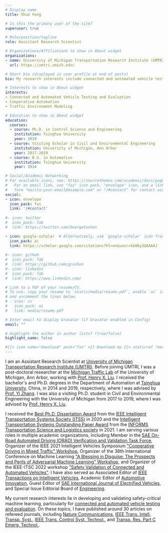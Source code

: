 ```yaml
---
# Display name
title: Shuo Feng

# Is this the primary user of the site?
superuser: true

# Role/position/tagline
role: Assistant Research Scientist

# Organizations/Affiliations to show in About widget
organizations:
- name: University of Michigan Transportation Research Institute (UMTRI), Ann Arbor
  url: https://umtri.umich.edu/

# Short bio (displayed in user profile at end of posts)
bio: My research interests include connected and automated vehicle testing and evaluation, cooperative automation, and traffic behavior modeling.

# Interests to show in About widget
interests:
- Connected and Automated Vehicle Testing and Evaluation
- Cooperative Automation
- Traffic Environment Modeling

# Education to show in About widget
education:
  courses:
  - course: Ph.D. in Control Science and Engineering
    institution: Tsinghua University
    year: 2019
  - course: Visiting Scholar in Civil and Environmental Engineering
    institution: University of Michigan, Ann Arbor
    year: 2017-2019
  - course: B.S. in Automation
    institution: Tsinghua University
    year: 2014

# Social/Academic Networking
# For available icons, see: https://sourcethemes.com/academic/docs/page-builder/#icons
#   For an email link, use "fas" icon pack, "envelope" icon, and a link in the
#   form "mailto:your-email@example.com" or "/#contact" for contact widget.
social:
- icon: envelope
  icon_pack: fas
  link: '/#contact'
  
#- icon: twitter
#  icon_pack: fab
#  link: https://twitter.com/GeorgeCushen

- icon: google-scholar  # Alternatively, use `google-scholar` icon from `ai` icon pack
  icon_pack: ai
  link: https://scholar.google.com/citations?hl=en&user=kb0Ky3QAAAAJ
  
#- icon: github
#  icon_pack: fab
#  link: https://github.com/gcushen
#- icon: linkedin
#  icon_pack: fab
#  link: https://www.linkedin.com/

# Link to a PDF of your resume/CV.
# To use: copy your resume to `static/media/resume.pdf`, enable `ai` icons in `params.toml`, 
# and uncomment the lines below.
# - icon: cv
#   icon_pack: ai
#   link: media/resume.pdf

# Enter email to display Gravatar (if Gravatar enabled in Config)
email: ""

# Highlight the author in author lists? (true/false)
highlight_name: false

#{{< icon name="download" pack="fas" >}} Download my {{< staticref "media/demo_resume.pdf" "newtab" >}}resumé{{< /staticref >}}.
---
```


I am an Assistant Research Scientist at [University of Michigan Transportation Research Institute (UMTRI)](https://umtri.umich.edu/). Before joining UMTRI, I was a post-doctoral researcher at the [Michigan Traffic Lab](https://traffic.engin.umich.edu/) of the University of Michigan, Ann Arbor, working with [Prof. Henry X. Liu](https://traffic.engin.umich.edu/). 
I received the bachelor's and Ph.D. degrees in the Department of Automation at [Tsinghua University](https://www.tsinghua.edu.cn/), China, in 2014 and 2019, respectively, where I was advised by [Prof. Yi Zhang](http://www.au.tsinghua.edu.cn/info/1084/1701.htm). 
I was also a visiting Ph.D. student in Civil and Environmental Engineering with the University of Michigan from 2017 to 2019, where I was advised by [Prof. Henry X. Liu](https://traffic.engin.umich.edu/).

I received the [Best Ph.D. Dissertation Award](https://cee.engin.umich.edu/stories/shuo-feng-wins-second-prize-for-ieee-intelligent-transportation-systems-societys-best-phd-dissertation-award/) from the [IEEE Intelligent Transportation Systems Society (ITSS)](https://ieee-itss.org/awards/best-dissertation/) in 2020 and the [Intelligent Transportation Systems Outstanding Paper Award](https://www.informs.org/Recognizing-Excellence/Community-Prizes/Transportation-Science-and-Logistics-Section/SIG-Outstanding-Paper-in-Intelligent-Transportation-Systems) from the [INFORMS Transportation Science and Logistics society](https://connect.informs.org/tsl/home) in 2021. 
I am serving various roles in multiple academic organizations, including Member in the [SAE On-Road Automated Driving (ORAD) Verification and Validation Task Force](https://www.sae.org/works/committeeHome.do?comtID=TEVAVS4#), Organizer of the IEEE 2021 Intelligent Vehicles Symposium ["Cooperative Driving in Mixed Traffic" Workshop](https://ziranw.github.io/iv2021workshop/),
Organizer of the 38th International Conference on Machine Learning ["A Blessing in Disguise: The Prospects and Perils of Adversarial Machine Learning" Workshop](https://advml-workshop.github.io/icml2021/), and Organizer of the IEEE-ITSC 2022 workshop ["Safety Validation of Connected and Automated Vehicles"](https://sites.google.com/umich.edu/ieee-itsc-2022-safety/home). I have also served as Associated Editor of [IEEE Transactions on Intelligent Vehicles](https://ieeexplore.ieee.org/xpl/RecentIssue.jsp?punumber=7274857), Academic Editor of [Automotive Innovation](https://www.springer.com/journal/42154), Guest Editor of [SAE International Journal of Electrified Vehicles](https://www.sae.org/publications/journals/calls-for-papers-electrified-vehicles/special-issue-eco-driving), 
and Special Issue Editorial Board of [Engineering](https://www.sciencedirect.com/journal/engineering/about/call-for-papers#safety-for-intelligent-and-connected-vehicles).

My current research interests lie in developing and validating safety-critical machine learning, particularly for [connected and automated vehicle testing and evaluation](https://traffic.engin.umich.edu/research/automated-vehicle-system-testing-and-evaluation).
On these topics, I have published around 30 articles on refereed journals, including [Nature Communications](https://www.nature.com/ncomms/), [IEEE Trans. Intell. Transp. Syst.](https://ieeexplore.ieee.org/xpl/RecentIssue.jsp?punumber=6979), [IEEE Trans. Control Syst. Technol.](https://ieeexplore.ieee.org/xpl/RecentIssue.jsp?punumber=87), and [Transp. Res. Part C Emerg. Technol.](https://www.journals.elsevier.com/transportation-research-part-c-emerging-technologies).